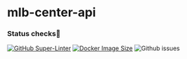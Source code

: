 # mlb-center-api

### Status checks👮


[![GitHub Super-Linter](https://github.com/mlb-center/mlb-center-api/workflows/Lint%20Code%20Base/badge.svg)](https://github.com/marketplace/actions/super-linter)
[![Docker Image Size](https://badgen.net/docker/size/rubenleerentveld/mlb-center-api?icon=docker&label=image%20size)](https://hub.docker.com/repository/docker/rubenleerentveld/mlb-center-api)
![Github issues](https://img.shields.io/github/issues/mlb-center/mlb-center-api)
